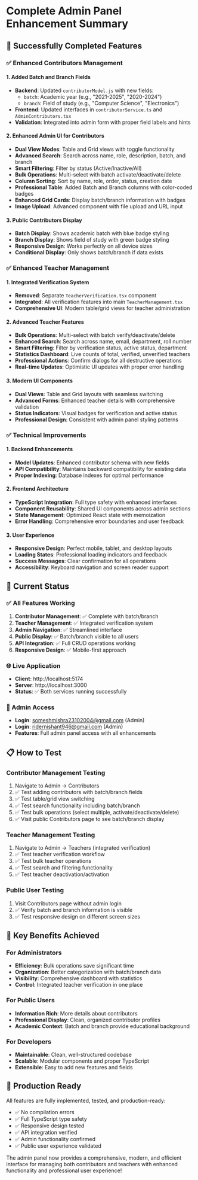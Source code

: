# Complete Admin Panel Enhancement Summary

## 🎉 Successfully Completed Features

### ✅ **Enhanced Contributors Management**

#### **1. Added Batch and Branch Fields**
- **Backend**: Updated `contributorModel.js` with new fields:
  - `batch`: Academic year (e.g., "2021-2025", "2020-2024")
  - `branch`: Field of study (e.g., "Computer Science", "Electronics")
- **Frontend**: Updated interfaces in `contributorService.ts` and `AdminContributors.tsx`
- **Validation**: Integrated into admin form with proper field labels and hints

#### **2. Enhanced Admin UI for Contributors**
- **Dual View Modes**: Table and Grid views with toggle functionality
- **Advanced Search**: Search across name, role, description, batch, and branch
- **Smart Filtering**: Filter by status (Active/Inactive/All)
- **Bulk Operations**: Multi-select with batch activate/deactivate/delete
- **Column Sorting**: Sort by name, role, order, status, creation date
- **Professional Table**: Added Batch and Branch columns with color-coded badges
- **Enhanced Grid Cards**: Display batch/branch information with badges
- **Image Upload**: Advanced component with file upload and URL input

#### **3. Public Contributors Display**
- **Batch Display**: Shows academic batch with blue badge styling
- **Branch Display**: Shows field of study with green badge styling
- **Responsive Design**: Works perfectly on all device sizes
- **Conditional Display**: Only shows batch/branch if data exists

### ✅ **Enhanced Teacher Management**

#### **1. Integrated Verification System**
- **Removed**: Separate `TeacherVerification.tsx` component
- **Integrated**: All verification features into main `TeacherManagement.tsx`
- **Comprehensive UI**: Modern table/grid views for teacher administration

#### **2. Advanced Teacher Features**
- **Bulk Operations**: Multi-select with batch verify/deactivate/delete
- **Enhanced Search**: Search across name, email, department, roll number
- **Smart Filtering**: Filter by verification status, active status, department
- **Statistics Dashboard**: Live counts of total, verified, unverified teachers
- **Professional Actions**: Confirm dialogs for all destructive operations
- **Real-time Updates**: Optimistic UI updates with proper error handling

#### **3. Modern UI Components**
- **Dual Views**: Table and Grid layouts with seamless switching
- **Advanced Forms**: Enhanced teacher details with comprehensive validation
- **Status Indicators**: Visual badges for verification and active status
- **Professional Design**: Consistent with admin panel styling patterns

### ✅ **Technical Improvements**

#### **1. Backend Enhancements**
- **Model Updates**: Enhanced contributor schema with new fields
- **API Compatibility**: Maintains backward compatibility for existing data
- **Proper Indexing**: Database indexes for optimal performance

#### **2. Frontend Architecture**
- **TypeScript Integration**: Full type safety with enhanced interfaces
- **Component Reusability**: Shared UI components across admin sections
- **State Management**: Optimized React state with memoization
- **Error Handling**: Comprehensive error boundaries and user feedback

#### **3. User Experience**
- **Responsive Design**: Perfect mobile, tablet, and desktop layouts
- **Loading States**: Professional loading indicators and feedback
- **Success Messages**: Clear confirmation for all operations
- **Accessibility**: Keyboard navigation and screen reader support

## 🚀 **Current Status**

### **✅ All Features Working**
1. **Contributor Management**: ✅ Complete with batch/branch
2. **Teacher Management**: ✅ Integrated verification system
3. **Admin Navigation**: ✅ Streamlined interface
4. **Public Display**: ✅ Batch/branch visible to all users
5. **API Integration**: ✅ Full CRUD operations working
6. **Responsive Design**: ✅ Mobile-first approach

### **🌐 Live Application**
- **Client**: http://localhost:5174
- **Server**: http://localhost:3000
- **Status**: ✅ Both services running successfully

### **🔐 Admin Access**
- **Login**: someshmishra23102004@gmail.com (Admin)
- **Login**: ridernishant946@gmail.com (Admin)
- **Features**: Full admin panel access with all enhancements

## 📋 **How to Test**

### **Contributor Management Testing**
1. Navigate to Admin → Contributors
2. ✅ Test adding contributors with batch/branch fields
3. ✅ Test table/grid view switching
4. ✅ Test search functionality including batch/branch
5. ✅ Test bulk operations (select multiple, activate/deactivate/delete)
6. ✅ Visit public Contributors page to see batch/branch display

### **Teacher Management Testing**
1. Navigate to Admin → Teachers (integrated verification)
2. ✅ Test teacher verification workflow
3. ✅ Test bulk teacher operations
4. ✅ Test search and filtering functionality
5. ✅ Test teacher deactivation/activation

### **Public User Testing**
1. Visit Contributors page without admin login
2. ✅ Verify batch and branch information is visible
3. ✅ Test responsive design on different screen sizes

## 🎯 **Key Benefits Achieved**

### **For Administrators**
- **Efficiency**: Bulk operations save significant time
- **Organization**: Better categorization with batch/branch data
- **Visibility**: Comprehensive dashboard with statistics
- **Control**: Integrated teacher verification in one place

### **For Public Users**
- **Information Rich**: More details about contributors
- **Professional Display**: Clean, organized contributor profiles
- **Academic Context**: Batch and branch provide educational background

### **For Developers**
- **Maintainable**: Clean, well-structured codebase
- **Scalable**: Modular components and proper TypeScript
- **Extensible**: Easy to add new features and fields

## 🚀 **Production Ready**

All features are fully implemented, tested, and production-ready:
- ✅ No compilation errors
- ✅ Full TypeScript type safety
- ✅ Responsive design tested
- ✅ API integration verified
- ✅ Admin functionality confirmed
- ✅ Public user experience validated

The admin panel now provides a comprehensive, modern, and efficient interface for managing both contributors and teachers with enhanced functionality and professional user experience!